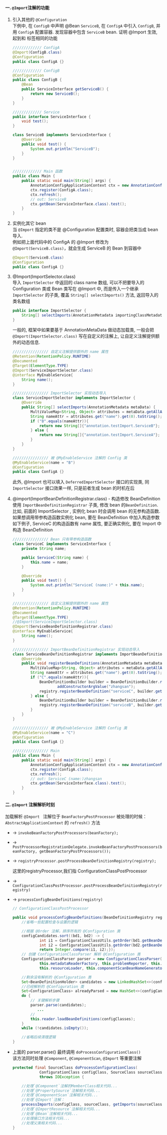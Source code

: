 #### 一. `@Import`注解的功能  
1. 引入其他的 `@Configuration`    
  下例中, 在 `ConfigB` 中声明 @Bean `ServiceB`, 在 `ConfigA` 中引入 `ConfigB`, 并用 `ConfigA` 配置容器. 发现容器中包含 `ServiceB` bean. 证明 @Import 生效, 起到和 <import> 标签相同的功能
    ```java
    ///////////// ConfigA
    @Import(ConfigB.class)
    @Configuration
    public class ConfigA {}
    
    ///////////// ConfigB
    @Configuration
    public class ConfigB {
        @Bean
        public ServiceInterface getServiceB() {
            return new ServiceB();
        }
    }
    
    ///////////// Service
    public interface ServiceInterface {
        void test();
    }
    
    class ServiceB implements ServiceInterface {
        @Override
        public void test() {
            System.out.println("ServiceB");
        }
    }
    
    
    ///////////// Main 函数
    public class Main {
        public static void main(String[] args) {
            AnnotationConfigApplicationContext ctx = new AnnotationConfigApplicationContext();
            ctx.register(ConfigA.class);
            ctx.refresh();
            // out: ServiceB
            ctx.getBean(ServiceInterface.class).test();
        }
    }
    ``` 
   
2. 实例化其它 bean  
  当 `@Import` 指定的类不是 @Configuration 配置类时, 容器会把类当成 bean 导入.  
  例如把上面代码中的 ConfigA 的 @Import 修改为 `@Import(ServiceB.class)`，就会生成 ServiceB 的 Bean 到容器中
    ```java
    @Import(ServiceB.class)
    @Configuration
    public class ConfigA {}
    ```

3. @Import(ImportSelector.class)     
  导入 `ImportSelector` 中返回的 class name 数组, 可以不把要导入的 Configuration 类或 Bean 类写在 @Import 中, 而是传入一个继承 `ImportSelector` 的子类, 覆盖 `String[] selectImports()` 方法, 返回导入的类名数组
    ```java
    public interface ImportSelector {
        String[] selectImports(AnnotationMetadata importingClassMetadata);   // 返回 包名.类名 即可
    }
    ```
    一般的, 框架中如果要基于 AnnotationMetaData 做动态加载类, 一般会把 `@Import(ImportSelector.class)` 写在自定义的注解上, 让自定义注解提供额外的动态信息. 
    ```java
    //////////////// 自定义注解提供额外的 name 属性
    @Retention(RetentionPolicy.RUNTIME)
    @Documented
    @Target(ElementType.TYPE)
    @Import(ServiceImportSelector.class)
    @interface MyEnableService{
        String name();
    }
    
    //////////////// ImportSelector 实现动态导入
    class ServiceImportSelector implements ImportSelector {
        @Override
        public String[] selectImports(AnnotationMetadata metaData) {
            MultiValueMap<String, Object> attributes = metaData.getAllAnnotationAttributes(MyEnableService.class.getName(), true);
            String nameAttr = attributes.get("name").get(0).toString();
            if ("B".equals(nameAttr)){
                return new String[]{"annotation.testImport.ServiceB"};
            } else {
                return new String[]{"annotation.testImport.ServiceA"};
            }
        }
    }
    
    //////////////// 被 @MyEnableService 注解的 Config 类 
    @MyEnableService(name = "B")
    @Configuration
    public class ConfigA {}
    ```
   此外, @Import 也可以填入 `DeferredImportSelector` 接口的实现类, 同 `ImportSelector` 接口效果一样, 只是前者生成 bean 的时机在后
  
4. @import(ImportBeanDefinitionRegistrar.class) - 构造修改 BeanDefinition        
  使用 `ImportBeanDefinitionRegistrar` 子类, 修改 bean 的`BeanDefinition`. 比如, 前面的 ImportSelector , 实例化 bean 时会调用 bean 的无参构造函数. 如果想调用带参构造函数实例化 bean, 要在 BeanDefinition 中加入构造参数  
  如下例子, ServiceC 的构造函数有 name 属性, 要正确实例化, 要在 Import 中构造 BeanDefinition
    ```java
    //////////////// Bean 只有带参构造函数
    class ServiceC implements ServiceInterface {
        private String name;
    
        public ServiceC(String name) {
            this.name = name;
        }
    
        @Override
        public void test() {
            System.out.println("ServiceC (name:)" + this.name);
        }
    }
    
    //////////////// 自定义注解提供额外的 name 属性
    @Retention(RetentionPolicy.RUNTIME)
    @Documented
    @Target(ElementType.TYPE)
    //@Import(ServiceImportSelector.class)
    @Import(ServiceBeanDefinitionRegistrar.class)
    @interface MyEnableService{
        String name();
    }
    
    //////////////// ImportBeanDefinitionRegistrar 实现动态导入
    class ServiceBeanDefinitionRegistrar implements ImportBeanDefinitionRegistrar {
        @Override
        public void registerBeanDefinitions(AnnotationMetadata metaData, BeanDefinitionRegistry registry) {
            MultiValueMap<String, Object> attributes = metaData.getAllAnnotationAttributes(MyEnableService.class.getName(), true);
            String nameAttr = attributes.get("name").get(0).toString();
            if ("C".equals(nameAttr)){
                BeanDefinitionBuilder builder = BeanDefinitionBuilder.rootBeanDefinition(ServiceC.class).
                        addConstructorArgValue("zhangsan");
                registry.registerBeanDefinition("serviceC", builder.getBeanDefinition());
            } else {
                BeanDefinitionBuilder builder = BeanDefinitionBuilder.rootBeanDefinition(ServiceB.class);
                registry.registerBeanDefinition("serviceB", builder.getBeanDefinition());
            }
        }
    }
    
    //////////////// 被 @MyEnableService 注解的 Config 类
    @MyEnableService(name = "C")
    @Configuration
    public class ConfigA {}
   
    //////////////// Main   
    public class Main {
        public static void main(String[] args) {
            AnnotationConfigApplicationContext ctx = new AnnotationConfigApplicationContext();
            ctx.register(ConfigA.class);
            ctx.refresh();
            // out: ServiceC (name:)zhangsan
            ctx.getBean(ServiceInterface.class).test();
        }
    }   
    ```
  
  
#### 二. `@Import` 注解解析时刻  
 加载解析 `@Import ` 注解位于 `BeanFactoryPostProcessor` 被处理的时候：       
  `AbstractApplicationContext` 的 `refresh()` 方法   
* -> `invokeBeanFactoryPostProcessors(beanFactory);`     
* -> `PostProcessorRegistrationDelegate.invokeBeanFactoryPostProcessors(beanFactory, getBeanFactoryPostProcessors());`     
* -> `registryProcessor.postProcessBeanDefinitionRegistry(registry);`       
  
  这里的registryProcessor,我们指 ConfigurationClassPostProcessor       
* -> `ConfigurationClassPostProcessor.postProcessBeanDefinitionRegistry(registry)`       
* -> `processConfigBeanDefinitions(registry)`
    ```java
    // ConfigurationClassPostProcessor
    
    public void processConfigBeanDefinitions(BeanDefinitionRegistry registry) {
        //省略一些配置检查与设置的逻辑
    
        //根据 @Order 注解，排序所有的 @Configuration 类
        configCandidates.sort((bd1, bd2) -> {
                int i1 = ConfigurationClassUtils.getOrder(bd1.getBeanDefinition());
                int i2 = ConfigurationClassUtils.getOrder(bd2.getBeanDefinition());
                return Integer.compare(i1, i2);});
        // 创建 ConfigurationClassParser 解析 @Configuration 类
        ConfigurationClassParser parser = new ConfigurationClassParser(
                this.metadataReaderFactory, this.problemReporter, this.environment,
                this.resourceLoader, this.componentScanBeanNameGenerator, registry);
    
        //剩余没有解析的 @Configuration 类
        Set<BeanDefinitionHolder> candidates = new LinkedHashSet<>(configCandidates);
        //已经解析的 @Configuration 类
        Set<ConfigurationClass> alreadyParsed = new HashSet<>(configCandidates.size());
        do {
            // 关键解析步骤
            parser.parse(candidates);
               ...  
            //   
            this.reader.loadBeanDefinitions(configClasses);
        }
        while (!candidates.isEmpty());
    
        //省略后续清理逻辑
    }
    ```
*  上面的 parser.parse() 最终调用 `doProcessConfigurationClass()`    
  该方法同时处理 `@Component`, `@ComponentScan`, `@Import` 等重要注解

    ```java
    protected final SourceClass doProcessConfigurationClass(
                ConfigurationClass configClass, SourceClass sourceClass, Predicate<String> filter)
                throws IOException {
    
        //处理`@Component`注解的MemberClass相关代码...
        //处理`@PropertySource`注解相关代码...
        //处理`@ComponentScan`注解相关代码...
        //处理`@Import`注解：
        processImports(configClass, sourceClass, getImports(sourceClass), filter, true);
        //处理`@ImportResource`注解相关代码...
        //处理`@Bean`注解相关代码...
        //处理接口方法相关代码...
        //处理父类相关代码...
    }
    ```
